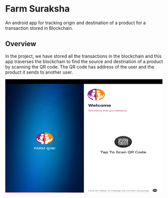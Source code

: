 # Farm Suraksha
An android app for tracking origin and destination of a product for a transaction stored in Blockchain.

## Overview

In the project, we have stored all the transactions in the blockchain and this app traverses the blockchain to find the source and destination of a product by scanning the QR code. The QR code has address of the user and the product it sends to another user.

<img src="/images/screen1.jpg" width=250 height=360 align="left"></img>
<img src="/images/screen2.jpg" width=250 height=360 align="left"></img>